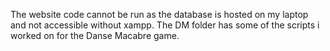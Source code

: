 The website code cannot be run as the database is hosted on my laptop and not accessible without xampp.
The DM folder has some of the scripts i worked on for the Danse Macabre game.
